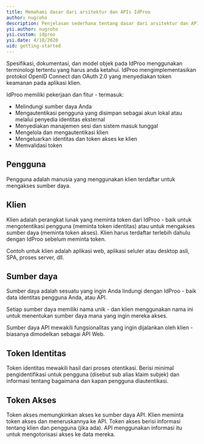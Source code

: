 ```yaml
---
title: Memahami dasar dari arsitektur dan APIs IdProo 
author: nugroho
description: Penjelasan sederhana tentang dasar dari arsitektur dan APIs IdProo 
ysi.author: nugroho
ysi.custom: idproo
ysi.date: 4/18/2020
uid: getting-started
---
```

Spesifikasi, dokumentasi, dan model objek pada IdProo menggunakan terminologi tertentu yang harus anda ketahui. IdProo mengimplementasikan protokol OpenID Connect dan OAuth 2.0 yang menyediakan token keamanan pada aplikasi klien.

IdProo memiliki pekerjaan dan fitur - termasuk:
* Melindungi sumber daya Anda
* Mengautentikasi pengguna yang disimpan sebagai akun lokal atau melalui penyedia identitas eksternal
* Menyediakan manajemen sesi dan sistem masuk tunggal
* Mengelola dan mengautentikasi klien
* Mengeluarkan identitas dan token akses ke klien
* Memvalidasi token

## Pengguna
Pengguna adalah manusia yang menggunakan klien terdaftar untuk mengakses sumber daya.

## Klien
Klien adalah perangkat lunak yang meminta token dari IdProo - baik untuk mengotentikasi pengguna (meminta token identitas) atau untuk mengakses sumber daya (meminta token akses). Klien harus terdaftar terlebih dahulu dengan IdProo sebelum meminta token.

Contoh untuk klien adalah aplikasi web, aplikasi seluler atau desktop asli, SPA, proses server, dll.

## Sumber daya
Sumber daya adalah sesuatu yang ingin Anda lindungi dengan IdProo - baik data identitas pengguna Anda, atau API.

Setiap sumber daya memiliki nama unik - dan klien menggunakan nama ini untuk menentukan sumber daya mana yang ingin mereka akses. 

Sumber daya API mewakili fungsionalitas yang ingin dijalankan oleh klien - biasanya dimodelkan sebagai API Web.

## Token Identitas
Token identitas mewakili hasil dari proses otentikasi. Berisi minimal pengidentifikasi untuk pengguna (disebut sub alias klaim subjek) dan informasi tentang bagaimana dan kapan pengguna diautentikasi.

## Token Akses
Token akses memungkinkan akses ke sumber daya API. Klien meminta token akses dan meneruskannya ke API. Token akses berisi informasi tentang klien dan pengguna (jika ada). API menggunakan informasi itu untuk mengotorisasi akses ke data mereka.

